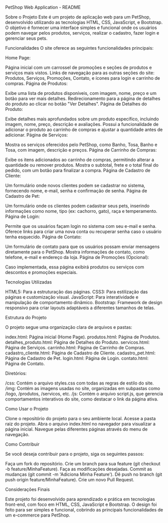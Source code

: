 PetShop Web Application - README

Sobre o Projeto
  Este é um projeto de aplicação web para um PetShop, desenvolvido utilizando as tecnologias HTML, CSS, JavaScript, e Bootstrap. O objetivo é fornecer uma interface simples e funcional onde os usuários   
  podem navegar pelos produtos, serviços, realizar o cadastro, fazer login e gerenciar seus pets.

Funcionalidades
  O site oferece as seguintes funcionalidades principais:

  Home Page:

  Página inicial com um carrossel de promoções e seções de produtos e serviços mais vistos.
  Links de navegação para as outras seções do site: Produtos, Serviços, Promoções, Contato, e ícones para login e carrinho de compras.
  Página de Produtos:

  Exibe uma lista de produtos disponíveis, com imagem, nome, preço e um botão para ver mais detalhes.
  Redirecionamento para a página de detalhes do produto ao clicar no botão "Ver Detalhes".
  Página de Detalhes do Produto:

  Exibe detalhes mais aprofundados sobre um produto específico, incluindo imagem, nome, preço, descrição e avaliações.
  Possui a funcionalidade de adicionar o produto ao carrinho de compras e ajustar a quantidade antes de adicionar.
  Página de Serviços:

  Mostra os serviços oferecidos pelo PetShop, como Banho, Tosa, Banho e Tosa, com imagem, descrição e preços.
  Página de Carrinho de Compras:
  
  Exibe os itens adicionados ao carrinho de compras, permitindo alterar a quantidade ou remover produtos.
  Mostra o subtotal, frete e o total final do pedido, com um botão para finalizar a compra.
  Página de Cadastro de Cliente:
  
  Um formulário onde novos clientes podem se cadastrar no sistema, fornecendo nome, e-mail, senha e confirmação de senha.
  Página de Cadastro de Pet:
  
  Um formulário onde os clientes podem cadastrar seus pets, inserindo informações como nome, tipo (ex: cachorro, gato), raça e temperamento.
  Página de Login:
  
  Permite que os usuários façam login no sistema com seu e-mail e senha.
  Oferece links para criar uma nova conta ou recuperar senha caso o usuário tenha esquecido.
  Página de Contato:
  
  Um formulário de contato para que os usuários possam enviar mensagens diretamente para o PetShop.
  Mostra informações de contato, como telefone, e-mail e endereço da loja.
  Página de Promoções (Opcional):
  
  Caso implementada, essa página exibirá produtos ou serviços com descontos e promoções especiais.

Tecnologias Utilizadas

  HTML5: Para a estruturação das páginas.
  CSS3: Para estilização das páginas e customização visual.
  JavaScript: Para interatividade e manipulação de comportamento dinâmico.
  Bootstrap: Framework de design responsivo para criar layouts adaptáveis a diferentes tamanhos de telas.

Estrutura do Projeto

  O projeto segue uma organização clara de arquivos e pastas:
  
  index.html: Página inicial (Home Page).
  produtos.html: Página de Produtos.
  detalhes_produto.html: Página de Detalhes do Produto.
  servicos.html: Página de Serviços.
  carrinho.html: Página de Carrinho de Compras.
  cadastro_cliente.html: Página de Cadastro de Cliente.
  cadastro_pet.html: Página de Cadastro de Pet.
  login.html: Página de Login.
  contato.html: Página de Contato.
  
Diretórios:

  /css: Contém o arquivo styles.css com todas as regras de estilo do site.
  /img: Contém as imagens usadas no site, organizadas em subpastas como /logo, /produtos, /servicos, etc.
  /js: Contém o arquivo script.js, que gerencia comportamentos interativos do site, como destacar o link da página ativa.

Como Usar o Projeto

  Clone o repositório do projeto para o seu ambiente local.
  Acesse a pasta raiz do projeto.
  Abra o arquivo index.html no navegador para visualizar a página inicial.
  Navegue pelas diferentes páginas através do menu de navegação.
  
Como Contribuir

  Se você deseja contribuir para o projeto, siga os seguintes passos:
  
  Faça um fork do repositório.
  Crie um branch para sua feature (git checkout -b feature/MinhaFeature).
  Faça as modificações desejadas.
  Commit as mudanças (git commit -m 'Adiciona Minha Feature').
  Dê push no branch (git push origin feature/MinhaFeature).
  Crie um novo Pull Request.
  
Considerações Finais

  Este projeto foi desenvolvido para aprendizado e prática em tecnologias front-end, com foco em HTML, CSS, JavaScript e Bootstrap. O design foi feito para ser simples e funcional, cobrindo as principais   funcionalidades de um e-commerce para PetShop.
